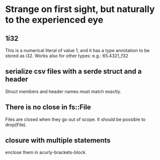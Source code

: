 # Strange on first sight, but naturally to the experienced eye

## 1i32
This is a numerical literal of value 1, and it has a type annotation to be stored as i32.
Works also for other types: e.g.: 65.4321_f32

## serialize csv files with a serde struct and a header
Struct members and header names must match exactly.

## There is no close in fs::File
Files are closed when they go out of scope.
It should be possible to drop(File).

## closure with multiple statements

enclose them in acurly-brackets-block
